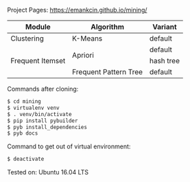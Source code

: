 Project Pages: <https://emankcin.github.io/mining/>

<table>
<thead>
<tr>
<th>Module</th>
<th>Algorithm</th>
<th>Variant</th>
</tr>
</thead>
<tbody>
<tr>
<td>Clustering</td>
<td>K-Means</td>
<td>default</td>
</tr>
<tr>
<td rowspan="3">Frequent Itemset</td>
<td rowspan="2">Apriori</td>
<td>default</td>
</tr>
<tr>
<td>hash tree</td>
</tr>
<tr>
<td>Frequent Pattern Tree</td>
<td>default</td>
</tr>
</tbody>
</table>


Commands after cloning:
```sh
$ cd mining
$ virtualenv venv
$ . venv/bin/activate
$ pip install pybuilder
$ pyb install_dependencies
$ pyb docs
```

Command to get out of virtual environment:
```sh
$ deactivate
```

Tested on: Ubuntu 16.04 LTS